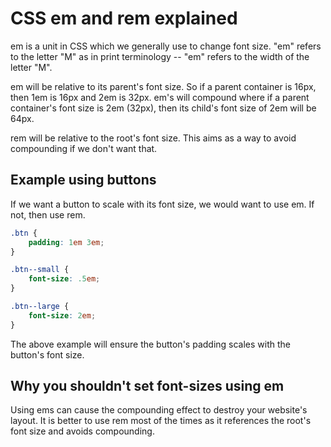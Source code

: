 # CSS em and rem explained

em is a unit in CSS which we generally use to change font size. "em" refers to the letter "M" as in print terminology -- "em" refers to the width of the letter "M".

em will be relative to its parent's font size. So if a parent container is 16px, then 1em is 16px and 2em is 32px. em's will compound where if a parent container's font size is 2em (32px), then its child's font size of 2em will be 64px.

rem will be relative to the root's font size. This aims as a way to avoid compounding if we don't want that.

## Example using buttons

If we want a button to scale with its font size, we would want to use em. If not, then use rem.

```css
.btn {
    padding: 1em 3em;
}

.btn--small {
    font-size: .5em;
}

.btn--large {
    font-size: 2em;
}
```

The above example will ensure the button's padding scales with the button's font size.

## Why you shouldn't set font-sizes using em

Using ems can cause the compounding effect to destroy your website's layout. It is better to use rem most of the times as it references the root's font size and avoids compounding.